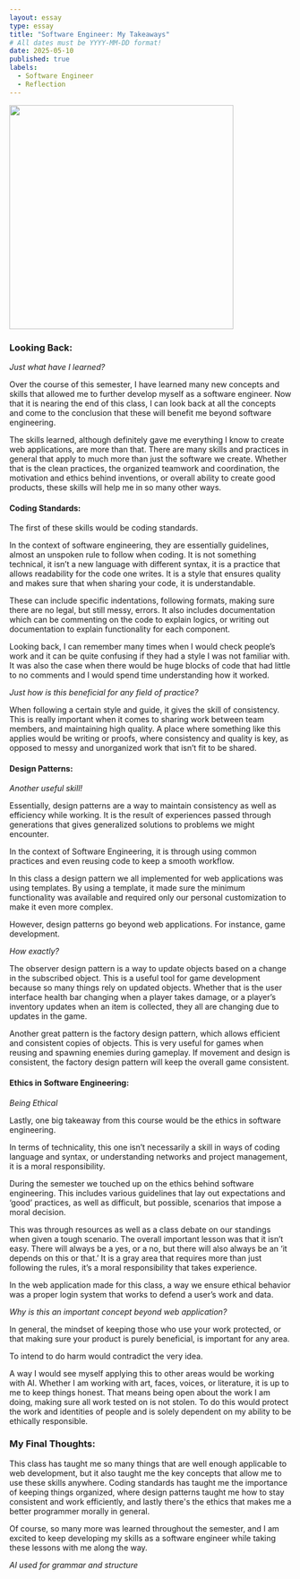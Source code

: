 ```yaml
---
layout: essay
type: essay
title: "Software Engineer: My Takeaways"
# All dates must be YYYY-MM-DD format!
date: 2025-05-10
published: true
labels:
  - Software Engineer
  - Reflection
---
```


<img width="400px" class="rounded float-end pe-4" src="../img/">

### Looking Back:
*Just what have I learned?*

Over the course of this semester, I have learned many new concepts and skills that allowed me to further develop myself as a software engineer. Now that it is nearing the end of this class, I can look back at all the concepts and come to the conclusion that these will benefit me beyond software engineering. 

The skills learned, although definitely gave me everything I know to create web applications, are more than that. There are many skills and practices in general that apply to much more than just the software we create. Whether that is the clean practices, the organized teamwork and coordination, the motivation and ethics behind inventions, or overall ability to create good products, these skills will help me in so many other ways. 

#### Coding Standards:

The first of these skills would be coding standards. 

In the context of software engineering, they are essentially guidelines, almost an unspoken rule to follow when coding. It is not something technical, it isn’t a new language with different syntax, it is a practice that allows readability for the code one writes. It is a style that ensures quality and makes sure that when sharing your code, it is understandable. 

These can include specific indentations, following formats, making sure there are no legal, but still messy, errors. It also includes documentation which can be commenting on the code to explain logics, or writing out documentation to explain functionality for each component.

Looking back, I can remember many times when I would check people’s work and it can be quite confusing if they had a style I was not familiar with. It was also the case when there would be huge blocks of code that had little to no comments and I would spend time understanding how it worked.

*Just how is this beneficial for any field of practice?*

When following a certain style and guide, it gives the skill of consistency. This is really important when it comes to sharing work between team members, and maintaining high quality. A place where something like this applies would be writing or proofs, where consistency and quality is key, as opposed to messy and unorganized work that isn’t fit to be shared. 

#### Design Patterns:

*Another useful skill!*

Essentially, design patterns are a way to maintain consistency as well as efficiency while working. It is the result of experiences passed through generations that gives generalized solutions to problems we might encounter.

In the context of Software Engineering, it is through using common practices and even reusing code to keep a smooth workflow. 

In this class a design pattern we all implemented for web applications was using templates. By using a template, it made sure the minimum functionality was available and required only our personal customization to make it even more complex.

However, design patterns go beyond web applications. For instance, game development. 

*How exactly?*

The observer design pattern is a way to update objects based on a change in the subscribed object. This is a useful tool for game development because so many things rely on updated objects. Whether that is the user interface health bar changing when a player takes damage, or a player’s inventory updates when an item is collected, they all are changing due to updates in the game. 

Another great pattern is the factory design pattern, which allows efficient and consistent copies of objects. This is very useful for games when reusing and spawning enemies during gameplay. If movement and design is consistent, the factory design pattern will keep the overall game consistent.

#### Ethics in Software Engineering:

*Being Ethical*

Lastly, one big takeaway from this course would be the ethics in software engineering. 

In terms of technicality, this one isn’t necessarily a skill in ways of coding language and syntax, or understanding networks and project management, it is a moral responsibility. 

During the semester we touched up on the ethics behind software engineering. This includes various guidelines that lay out expectations and ‘good’ practices, as well as difficult, but possible, scenarios that impose a moral decision. 

This was through resources as well as a class debate on our standings when given a tough scenario. The overall important lesson was that it isn’t easy. There will always be a yes, or a no, but there will also always be an ‘it depends on this or that.’ It is a gray area that requires more than just following the rules, it’s a moral responsibility that takes experience. 

In the web application made for this class, a way we ensure ethical behavior was a proper login system that works to defend a user’s work and data. 

*Why is this an important concept beyond web application?*

In general, the mindset of keeping those who use your work protected, or that making sure your product is purely beneficial, is important for any area. 

To intend to do harm would contradict the very idea. 

A way I would see myself applying this to other areas would be working with AI. Whether I am working with art, faces, voices, or literature, it is up to me to keep things honest. That means being open about the work I am doing, making sure all work tested on is not stolen. To do this would protect the work and identities of people and is solely dependent on my ability to be ethically responsible.   

### My Final Thoughts:

This class has taught me so many things that are well enough applicable to web development, but it also taught me the key concepts that allow me to use these skills anywhere. Coding standards has taught me the importance of keeping things organized, where design patterns taught me how to stay consistent and work efficiently, and lastly there's the ethics that makes me a better programmer morally in general. 

Of course, so many more was learned throughout the semester, and I am excited to keep developing my skills as a software engineer while taking these lessons with me along the way. 




*AI used for grammar and structure*


